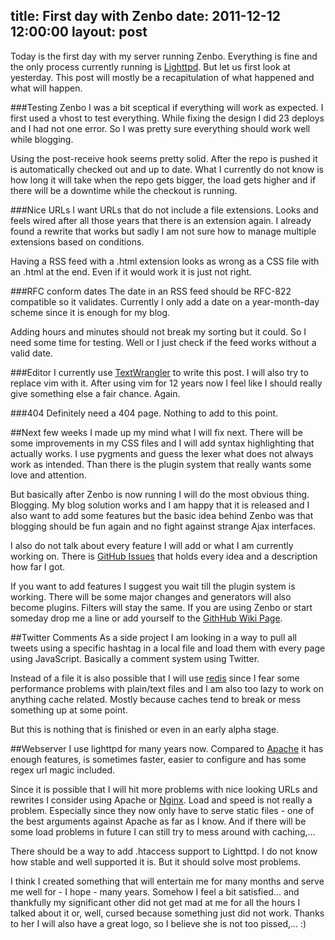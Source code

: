 title: First day with Zenbo
date: 2011-12-12 12:00:00
layout: post
---
Today is the first day with my server running Zenbo. Everything is fine and the only
process currently running is [Lighttpd][1]. But let us first look at yesterday. This post will
mostly be a recapitulation of what happened and what will happen.
<!--MORE-->

###Testing Zenbo
I was a bit sceptical if everything will work as expected. I first used a
vhost to test everything. While fixing the design I did 23 deploys and I had
not one error. So I was pretty sure everything should work well while blogging.

Using the post-receive hook seems pretty solid. After the repo is pushed it is automatically
checked out and up to date. What I currently do not know is how long it will take when
the repo gets bigger, the load gets higher and if there will be a downtime while the
checkout is running.

###Nice URLs
I want URLs that do not include a file extensions. Looks and feels wired after all
those years that there is an extension again. I already found a rewrite that works
but sadly I am not sure how to manage multiple extensions based on conditions.

Having a RSS feed with a .html extension looks as wrong as a CSS file with an .html
at the end. Even if it would work it is just not right.

###RFC conform dates
The date in an RSS feed should be RFC-822 compatible so it validates. Currently I
only add a date on a year-month-day scheme since it is enough for my blog.

Adding hours and minutes should not break my sorting but it could. So I need some
time for testing. Well or I just check if the feed works without a valid date.

###Editor
I currently use [TextWrangler][6] to write this post. I will also try to replace vim with it.
After using vim for 12 years now I feel like I should really give something else a fair
chance. Again.

###404
Definitely need a 404 page. Nothing to add to this point.

##Next few weeks
I made up my mind what I will fix next. There will be some improvements in my
CSS files and I will add syntax highlighting that actually works. I use pygments and
guess the lexer what does not always work as intended. Than there is the plugin
system that really wants some love and attention.

But basically after Zenbo is now running I will do the most obvious thing. Blogging.
My blog solution works and I am happy that it is released and I also want to add
some features but the basic idea behind Zenbo was that blogging should be fun
again and no fight against strange Ajax interfaces.

I also do not talk about every feature I will add or what I am currently working on.
There is [GitHub Issues][2] that holds every idea and a description how far I got.

If you want to add features I suggest you wait till the plugin system is working. There
will be some major changes and generators will also become plugins. Filters will stay
the same. If you are using Zenbo or start someday drop me a line or add yourself to
the [GithHub Wiki Page][3].

##Twitter Comments
As a side project I am looking in a way to pull all tweets using a specific hashtag in
a local file and load them with every page using JavaScript. Basically a comment
system using Twitter.

Instead of a file it is also possible that I will use [redis][7] since I fear some performance
problems with plain/text files and I am also too lazy to work on anything cache
related. Mostly because caches tend to break or mess something up at some point.

But this is nothing that is finished or even in an early alpha stage.

##Webserver
I use lighttpd for many years now. Compared to [Apache][4] it has enough features, is
sometimes faster, easier to configure and has some regex url magic included.

Since it is possible that I will hit more problems with nice looking URLs and rewrites
I consider using Apache or [Nginx][5]. Load and speed is not really a problem. Especially
since they now only have to serve static files - one of the best arguments against
Apache as far as I know. And if there will be some load problems in future I can still
try to mess around with caching,...

There should be a way to add .htaccess support to Lighttpd. I do not know how stable
and well supported it is. But it should solve most problems.

I think I created something that will entertain me for many months and serve me well
for - I hope - many years. Somehow I feel a bit satisfied... and thankfully my 
significant other did not get mad at me for all the hours I talked about it or, well,
cursed because something just did not work. Thanks to her I will also have a great
logo, so I believe she is not too pissed,... :)

[1]: http://www.lighttpd.net/
[2]: https://github.com/fallenhitokiri/Zenbo/issues?sort=created&direction=desc&state=open
[3]: https://github.com/fallenhitokiri/Zenbo/wiki/Who%3F
[4]: http://httpd.apache.org/ 
[5]: http://nginx.org/
[6]: http://www.barebones.com/products/textwrangler/
[7]: http://redis.io/